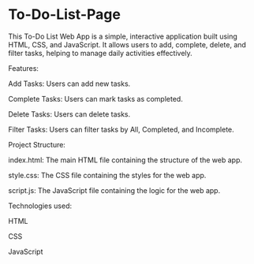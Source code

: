 # To-Do-List-Page
This To-Do List Web App is a simple, interactive application built using HTML, CSS, and JavaScript. It allows users to add, complete, delete, and filter tasks, helping to manage daily activities effectively.

Features:

Add Tasks: Users can add new tasks.

Complete Tasks: Users can mark tasks as completed.

Delete Tasks: Users can delete tasks.

Filter Tasks: Users can filter tasks by All, Completed, and Incomplete.

Project Structure:

index.html: The main HTML file containing the structure of the web app.

style.css: The CSS file containing the styles for the web app.

script.js: The JavaScript file containing the logic for the web app.

Technologies used:

HTML

CSS

JavaScript


